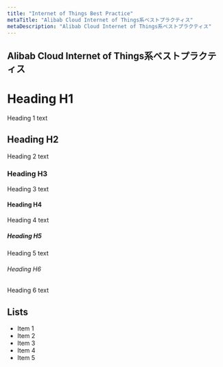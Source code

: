 ```yaml
---
title: "Internet of Things Best Practice"
metaTitle: "Alibab Cloud Internet of Things系ベストプラクティス"
metaDescription: "Alibab Cloud Internet of Things系ベストプラクティス"
---
```


## Alibab Cloud Internet of Things系ベストプラクティス


# Heading H1
Heading 1 text

## Heading H2
Heading 2 text

### Heading H3
Heading 3 text

#### Heading H4
Heading 4 text

##### Heading H5
Heading 5 text

###### Heading H6
Heading 6 text

## Lists
- Item 1
- Item 2
- Item 3
- Item 4
- Item 5

